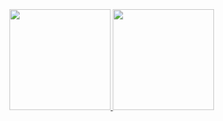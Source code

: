 <div>
  <a href="https://github.com/EuJohnnyBravo">
  <img height="180em" src="https://github-readme-stats.vercel.app/api?username=EuJohnnyBravo&hide=contribs,prs&show_icons=true&theme=cobalt&icon_color=fafafa&border_radius=10">
  <img height="180em" length="500em" src="https://github-readme-stats.vercel.app/api/top-langs/?username=EuJohnnyBravo&theme=cobalt&border_radius=10">
</div>
